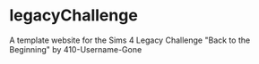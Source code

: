 # legacyChallenge
A template website for the Sims 4 Legacy Challenge "Back to the Beginning" by 410-Username-Gone
